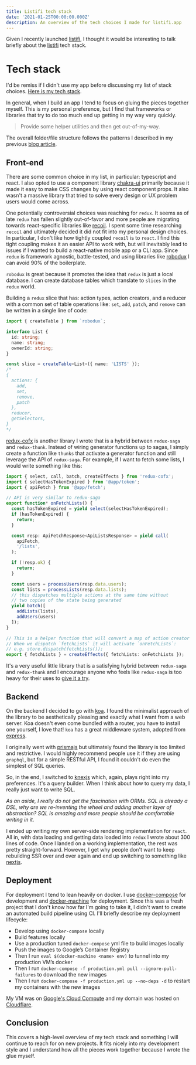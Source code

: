 ```yaml
---
title: Listifi tech stack
date: '2021-01-25T00:00:00.000Z'
description: An overview of the tech choices I made for listifi.app
---
```


Given I recently launched [listifi](https://listifi.app), I thought it would be
interesting to talk briefly about the [listifi](https://listifi.app) tech stack.

# Tech stack

I'd be remiss if I didn't use my app before discussing my list of stack choices.
[Here is my tech stack](https://listifi.app/u/erock/listifi-tech-stack).

In general, when I build an app I tend to focus on gluing the pieces together
myself. This is my personal preference, but I find that frameworks or libraries
that try to do too much end up getting in my way very quickly.

> Provide some helper utilities and then get out-of-my-way.

The overall folder/file structure follows the patterns I described in my
previous
[blog article](http://localhost:8000/scaling-js-codebase-multiple-platforms/).

## Front-end

There are some common choice in my list, in particular: typescript and react. I
also opted to use a component library [chakra-ui](https://chakra-ui.com)
primarily because it made it easy to make CSS changes by using react component
props. It also wasn't a massive library that tried to solve every design or UX
problem users would come across.

One potentially controversial choices was reaching for `redux`. It seems as of
late `redux` has fallen slightly out-of-favor and more people are migrating
towards react-specific libraries like [recoil](https://recoiljs.org/). I spent
some time researching `recoil` and ultimately decided it did not fit into my
personal design choices. In particular, I don't like how tightly coupled
`recoil` is to `react`. I find this tight coupling makes it an easier API to
work with, but will inevitably lead to issues if I wanted to build a
react-native mobile app or a CLI app. Since `redux` is framework agnostic,
battle-tested, and using libraries like
[robodux](https://github.com/neurosnap/robodux) I can avoid 90% of the
boilerplate.

`robodux` is great because it promotes the idea that `redux` is just a local
database. I can create database tables which translate to `slices` in the
`redux` world.

Building a `redux` slice that has: action types, action creators, and a reducer
with a common set of table operations like: `set`, `add`, `patch`, and `remove`
can be written in a single line of code:

```ts
import { createTable } from `robodux`;

interface List {
  id: string;
  name: string;
  ownerId: string;
}

const slice = createTable<List>({ name: 'LISTS' });
/*
{
  actions: {
    add,
    set,
    remove,
    patch
  },
  reducer,
  getSelectors,
}
*/
```

[redux-cofx](https://github.com/neurosnap/redux-cofx) is another library I wrote
that is a hybrid between `redux-saga` and `redux-thunk`. Instead of wiring
generator functions up to sagas, I simply create a function like `thunks` that
activate a generator function and still leverage the API of `redux-saga`. For
example, if I want to fetch some lists, I would write something like this:

```ts
import { select, call, batch, createEffects } from 'redux-cofx';
import { selectHasTokenExpired } from '@app/token';
import { apiFetch } from '@app/fetch';

// API is very similar to redux-saga
export function* onFetchLists() {
  const hasTokenExpired = yield select(selectHasTokenExpired);
  if (hasTokenExpired) {
    return;
  }

  const resp: ApiFetchResponse<ApiListsResponse> = yield call(
    apiFetch,
    '/lists',
  );

  if (!resp.ok) {
    return;
  }

  const users = processUsers(resp.data.users);
  const lists = processLists(resp.data.lists);
  // this dispatches multiple actions at the same time without
  // two copies of the state being generated
  yield batch([
    addLists(lists),
    addUsers(users)
  ]);
}

// This is a helper function that will convert a map of action creator names to effects.
// When we dispatch `fetchLists` it will activate `onFetchLists`:
// e.g. store.dispatch(fetchLists());
export { fetchLists } = createEffects({ fetchLists: onFetchLists });
```

It's a very useful little library that is a satisfying hybrid between
`redux-saga` and `redux-thunk` and I encourage anyone who feels like
`redux-saga` is too heavy for their uses to
[give it a try](https://github.com/neurosnap/redux-cofx).

## Backend

On the backend I decided to go with [koa](https://koajs.com/). I found the
minimalist approach of the library to be aesthetically pleasing and exactly what
I want from a web server. Koa doesn't even come bundled with a router, you have
to install one yourself, I love that! `koa` has a great middleware system,
adopted from [express](http://expressjs.com/).

I originally went with [prismajs](https://www.prisma.io/) but ultimately found
the library is too limited and restrictive. I would highly recommend people use it
if they are using `graphql`, but for a simple RESTful API, I found it couldn't
do even the simplest of SQL queries.

So, in the end, I switched to [knexjs](http://knexjs.org/) which, again, plays
right into my preferences. It's a query builder. When I think about how to query
my data, I really just want to write SQL.

_As an aside, I really do not get the fascination with ORMs. SQL is already a
DSL, why are we re-inventing the wheel and adding another layer of abstraction?
SQL is amazing and more people should be comfortable writing in it._

I ended up writing my own server-side rendering implementation for `react`. All
in, with data loading and getting data loaded into `redux` I wrote about 300
lines of code. Once I landed on a working implementation, the rest was pretty
straight-forward. However, I get why people don't want to keep rebuilding SSR
over and over again and end up switching to something like
[nextjs](https://nextjs.org).

## Deployment

For deployment I tend to lean heavily on docker. I use
[docker-compose](https://docs.docker.com/compose/) for development and
[docker-machine](https://docs.docker.com/machine/) for deployment. Since this
was a fresh project that I don't know how far I'm going to take it, I didn't
want to create an automated build pipeline using CI. I'll briefly describe my
deployment lifecycle:

- Develop using `docker-compose` locally
- Build features locally
- Use a production tuned `docker-compose` yml file to build images locally
- Push the images to Google’s Container Registry
- Then I run `eval $(docker-machine <name> env)` to tunnel into my production
  VM’s docker
- Then I run `docker-compose -f production.yml pull --ignore-pull-failures` to
  download the new images
- Then I run `docker-compose -f production.yml up --no-deps -d` to restart my
  containers with the new images

My VM was on [Google's Cloud Compute](https://compute.google.com) and my domain
was hosted on [Cloudflare](https://cloudflare.com).

## Conclusion

This covers a high-level overview of my tech stack and something I will continue
to reach for on new projects. It fits nicely into my development style and I
understand how all the pieces work together because I wrote the glue myself.
